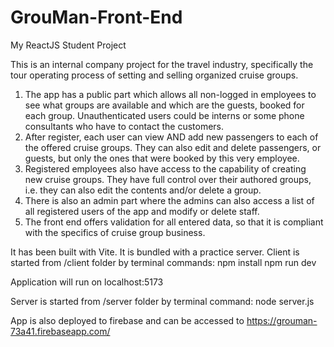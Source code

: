 # GrouMan-Front-End
My ReactJS Student Project

This is an internal company project for the travel industry, specifically the tour operating process of setting and selling organized cruise groups.

1. The app has a public part which allows all non-logged in employees to see what groups are available and which are the guests, booked for each group.
   Unauthenticated users could be interns or some phone consultants who have to contact the customers.
2. After register, each user can view AND add new passengers to each of the offered cruise groups. They can also edit and delete passengers, or guests, but only the ones that were booked by this very employee.
3. Registered employees also have access to the capability of creating new cruise groups. They have full control over their authored groups, i.e. they can also edit the contents and/or delete a group.
4. There is also an admin part where the admins can also access a list of all registered users of the app and modify or delete staff.
5. The front end offers validation for all entered data, so that it is compliant with the specifics of cruise group business.

It has been built with Vite. It is bundled with a practice server. 
Client is started from /client folder by terminal commands:
npm install
npm run dev

Application will run on localhost:5173

Server is started from /server folder by terminal command:
node server.js

App is also deployed to firebase and can be accessed to https://grouman-73a41.firebaseapp.com/
 

